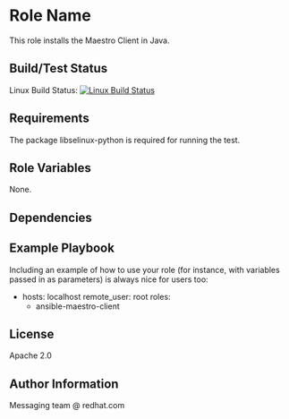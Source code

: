 Role Name
=========

This role installs the Maestro Client in Java.

Build/Test Status
------------

Linux Build Status: [![Linux Build Status](https://api.travis-ci.org/msgqe/ansible-maestro-client.svg?branch=master)](https://travis-ci.org/msgqe/ansible-maestro-client)

Requirements
------------

The package libselinux-python is required for running the test.

Role Variables
--------------

None.


Dependencies
------------


Example Playbook
----------------

Including an example of how to use your role (for instance, with variables passed in as parameters) is always nice for users too:

  - hosts: localhost
    remote_user: root
    roles:
      - ansible-maestro-client

License
-------

Apache 2.0

Author Information
------------------

Messaging team @ redhat.com
